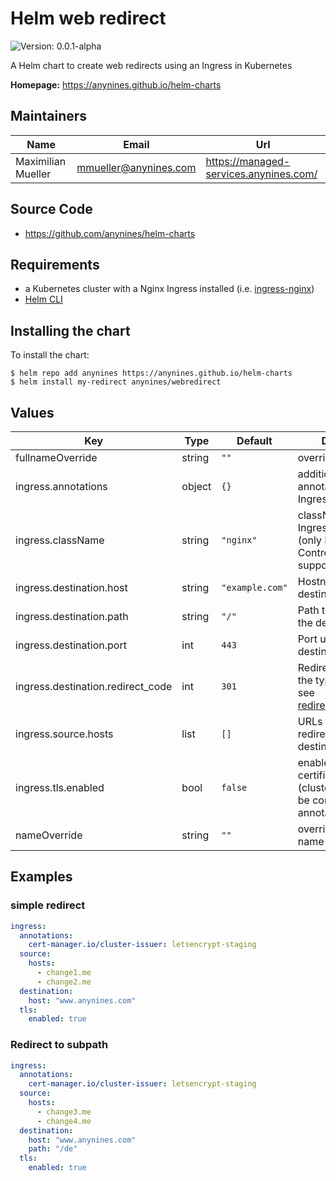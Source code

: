 # Helm web redirect

![Version: 0.0.1-alpha](https://img.shields.io/badge/Version-0.0.1--alpha-informational?style=flat-square)

A Helm chart to create web redirects using an Ingress in Kubernetes

**Homepage:** <https://anynines.github.io/helm-charts>

## Maintainers

| Name | Email | Url |
| ---- | ------ | --- |
| Maximilian Mueller | <mmueller@anynines.com> | <https://managed-services.anynines.com/> |

## Source Code

* <https://github.com/anynines/helm-charts>

## Requirements
* a Kubernetes cluster with a Nginx Ingress installed (i.e. [ingress-nginx](https://artifacthub.io/packages/helm/ingress-nginx/ingress-nginx))
* [Helm CLI](https://helm.sh/docs/intro/install/)

## Installing the chart
To install the chart:
```shell
$ helm repo add anynines https://anynines.github.io/helm-charts
$ helm install my-redirect anynines/webredirect
```

## Values

| Key | Type | Default | Description |
|-----|------|---------|-------------|
| fullnameOverride | string | `""` | override full name |
| ingress.annotations | object | `{}` | additional annotations for the Ingress Resource |
| ingress.className | string | `"nginx"` | className for the Ingress Controller (only Nginx Controllers are supported) |
| ingress.destination.host | string | `"example.com"` | Hostname of the destination |
| ingress.destination.path | string | `"/"` | Path to redirect to at the destination |
| ingress.destination.port | int | `443` | Port used on the destination |
| ingress.destination.redirect_code | int | `301` | Redirect-Code for the type of redirect, see [redirection_messages](https://developer.mozilla.org/en-US/docs/Web/HTTP/Status#redirection_messages) |
| ingress.source.hosts | list | `[]` | URLs that should be redirected to the destination |
| ingress.tls.enabled | bool | `false` | enable/disable TLS certificates (clusterissuer should be configured using annotations) |
| nameOverride | string | `""` | override release name |

## Examples
### simple redirect
```yaml
ingress:
  annotations:
    cert-manager.io/cluster-issuer: letsencrypt-staging
  source:
    hosts:
      - change1.me
      - change2.me
  destination:
    host: "www.anynines.com"
  tls:
    enabled: true
```

### Redirect to subpath
```yaml
ingress:
  annotations:
    cert-manager.io/cluster-issuer: letsencrypt-staging
  source:
    hosts:
      - change3.me
      - change4.me
  destination:
    host: "www.anynines.com"
    path: "/de"
  tls:
    enabled: true
```
